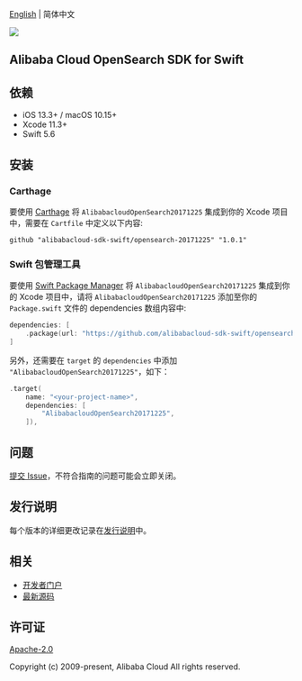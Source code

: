 [English](README.md) | 简体中文

![](https://aliyunsdk-pages.alicdn.com/icons/AlibabaCloud.svg)

## Alibaba Cloud OpenSearch SDK for Swift

## 依赖

- iOS 13.3+ / macOS 10.15+
- Xcode 11.3+
- Swift 5.6

## 安装

### Carthage

要使用 [Carthage](https://github.com/Carthage/Carthage) 将 `AlibabacloudOpenSearch20171225` 集成到你的 Xcode 项目中，需要在 `Cartfile` 中定义以下内容:

```ogdl
github "alibabacloud-sdk-swift/opensearch-20171225" "1.0.1"
```

### Swift 包管理工具

要使用 [Swift Package Manager](https://swift.org/package-manager/) 将 `AlibabacloudOpenSearch20171225` 集成到你的 Xcode 项目中，请将 `AlibabacloudOpenSearch20171225` 添加至你的 `Package.swift` 文件的 dependencies 数组内容中:

```swift
dependencies: [
    .package(url: "https://github.com/alibabacloud-sdk-swift/opensearch-20171225.git", from: "1.0.1")
]
```

另外，还需要在 `target` 的 `dependencies` 中添加 `"AlibabacloudOpenSearch20171225"`，如下：

```swift
.target(
    name: "<your-project-name>",
    dependencies: [
        "AlibabacloudOpenSearch20171225",
    ]),
```

## 问题

[提交 Issue](https://github.com/alibabacloud-sdk-swift/opensearch-20171225/issues/new)，不符合指南的问题可能会立即关闭。

## 发行说明

每个版本的详细更改记录在[发行说明](./ChangeLog.txt)中。

## 相关

* [开发者门户](https://next.api.aliyun.com/home)
* [最新源码](https://github.com/alibabacloud-sdk-swift/opensearch-20171225)

## 许可证

[Apache-2.0](http://www.apache.org/licenses/LICENSE-2.0)

Copyright (c) 2009-present, Alibaba Cloud All rights reserved.
